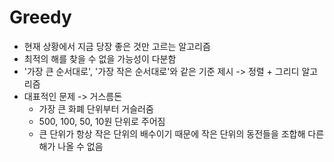 # Greedy

* 현재 상황에서 지금 당장 좋은 것만 고르는 알고리즘
* 최적의 해를 찾을 수 없을 가능성이 다분함
* '가장 큰 순서대로', '가장 작은 순서대로'와 같은 기준 제시 -> 정렬 + 그리디 알고리즘
* 대표적인 문제 -> 거스름돈
	* 가장 큰 화폐 단위부터 거슬러줌
	* 500, 100, 50, 10원 단위로 주어짐
	* 큰 단위가 항상 작은 단위의 배수이기 때문에 작은 단위의 동전들을 조합해 다른 해가 나올 수 없음
